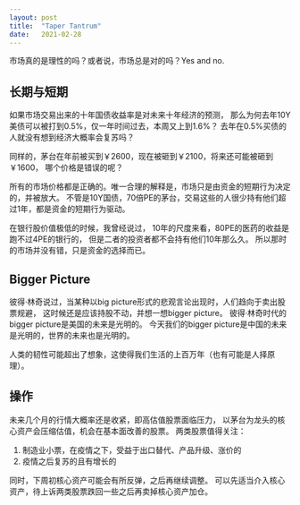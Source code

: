 ```yaml
---
layout: post
title:  "Taper Tantrum"
date:   2021-02-28
---
```



市场真的是理性的吗？或者说，市场总是对的吗？Yes and no.

## 长期与短期
如果市场交易出来的十年国债收益率是对未来十年经济的预测，
那么为何去年10Y美债可以被打到0.5%，仅一年时间过去，本周又上到1.6%？
去年在0.5%买债的人就没有想到经济大概率会复苏吗？

同样的，茅台在年前被买到￥2600，现在被砸到￥2100，将来还可能被砸到￥1600，
哪个价格是错误的呢？

所有的市场价格都是正确的。唯一合理的解释是，市场只是由资金的短期行为决定的，并被放大。
不管是10Y国债，70倍PE的茅台，交易这些的人很少持有他们超过1年，都是资金的短期行为驱动。

在银行股价值极低的时候，我曾经说过，
10年的尺度来看，80PE的医药的收益是跑不过4PE的银行的，
但是二者的投资者都不会持有他们10年那么久。
所以那时的市场并没有错，只是资金的选择而已。

## Bigger Picture
彼得·林奇说过，当某种以big picture形式的悲观言论出现时，人们趋向于卖出股票规避，
这时候还是应该持股不动，并想一想bigger picture。
彼得·林奇时代的bigger picture是美国的未来是光明的。
今天我们的bigger picture是中国的未来是光明的，世界的未来也是光明的。

人类的韧性可能超出了想象，这使得我们生活的上百万年（也有可能是人择原理）。

## 操作
未来几个月的行情大概率还是收紧，即高估值股票面临压力，
以茅台为龙头的核心资产会压缩估值，机会在基本面改善的股票。
两类股票值得关注：
1. 制造业小票，在疫情之下，受益于出口替代、产品升级、涨价的
2. 疫情之后复苏的且有增长的

同时，下周初核心资产可能会有所反弹，之后再继续调整。
可以先适当介入核心资产，待上诉两类股票跌回一些之后再卖掉核心资产加仓。


